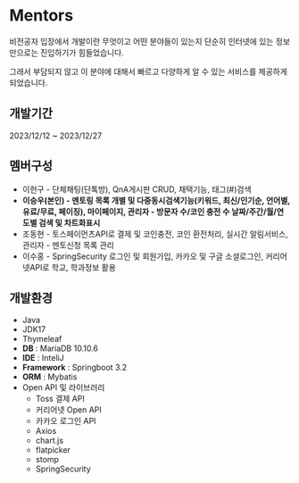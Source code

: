 # Mentors
비전공자 입장에서 개발이란 무엇이고 어떤 분야들이 있는지 단순히 인터넷에 있는 정보만으로는 진입하기가 힘들었습니다.

그래서 부담되지 않고 이 분야에 대해서 빠르고 다양하게 알 수 있는 서비스를 제공하게 되었습니다.


## 개발기간
2023/12/12 ~ 2023/12/27


## 멤버구성
+ 이헌구 -  단체채팅(단톡방), QnA게시판 CRUD, 채택기능, 태그(#)검색
+ __이승우(본인) - 멘토링 목록 개별 및 다중동시검색기능(키워드, 최신/인기순, 언어별, 유료/무료, 페이징), 마이페이지, 관리자 - 방문자 수/코인 충전 수 날짜/주간/월/연도별 검색 및 차트화표시__
+ 조동현 - 토스페이먼츠API로 결제 및 코인충전, 코인 환전처리, 실시간 알림서비스, 관리자 - 멘토신청 목록 관리
+ 이수홍 - SpringSecurity 로그인 및 회원가입, 카카오 및 구글 소셜로그인, 커리어넷API로 학교, 학과정보 활용


## 개발환경
+ Java
+ JDK17
+ Thymeleaf
+ __DB__ : MariaDB 10.10.6
+ __IDE__ : InteliJ
+ __Framework__ : Springboot 3.2
+ __ORM__ : Mybatis
+ Open API 및 라이브러리
  + Toss 결제 API
  + 커리어넷 Open API
  + 카카오 로그인 API
  + Axios
  + chart.js
  + flatpicker
  + stomp
  + SpringSecurity

